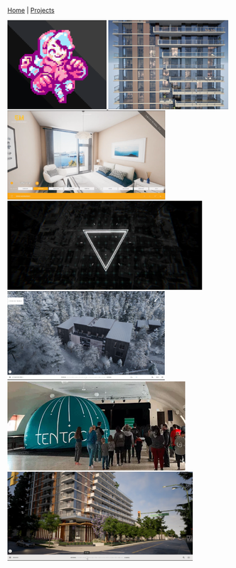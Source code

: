 [Home](index.md) | [Projects](Projects.md) 

<!--
<img src="Projects/Megan/PocketMegBigCrop.PNG" alt="Megan, The game" width="20%" />
<img src="Projects/Interiors/Interior1.png" alt="Interiors" width="20%" />
-->


<div style="display: flex-wrap: wrap;gap: 10px;">
  <a href="Megan">
    <img src="Projects/Megan/PocketMegBigCrop.PNG" alt="Megan video game project" style="height: 200px; width: auto">
  </a>
  <a href="FakeInteriors">
    <img src="Projects/InteriorShader/InteriorsShader4.jpg" alt="Image 3" style="height: 200px; width: auto">
  </a>
  <a href="Interiors">
    <img src="Projects/Interiors/Interior1.png" alt="Image 2" style="height: 200px; width: auto">
  </a>
  <a href="VFX">
    <img src="Projects/VFX/UIReticle2.jpg" alt="Image 3" style="height: 200px; width: auto">
  </a>
  <a href="Tremblant">
    <img src="Projects/Tremblant/Tremblant.PNG" alt="Image 3" style="height: 200px; width: auto">
  </a>
    <a href="TheTentaconte">
    <img src="Projects/TheTentaconte/TentacontePhoto.webp" alt="Image 3" style="height: 200px; width: auto">
  </a>
    <a href="Lighting">
    <img src="Projects/InteriorShader/Lighting.PNG" alt="Image 3" style="height: 200px; width: auto">
  </a>
</div>


